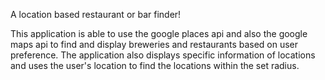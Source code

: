 A location based restaurant or bar finder!

This application is able to use the google places api and also the google maps api to find and display breweries and restaurants based on user preference. 
The application also displays specific information of locations and uses the user's location to find the locations within the set radius.
